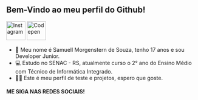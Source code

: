 ## Bem-Vindo ao meu perfil do Github!

[<img src="https://upload.wikimedia.org/wikipedia/commons/thumb/5/58/Instagram-Icon.png/480px-Instagram-Icon.png" alt="Instagram" width="50px" height="50px">](https://www.instagram.com/samuell_morgenstern/)
[<img src="https://seeklogo.com/images/C/codepen-logo-FDEB3664F1-seeklogo.com.png" alt="Codepen" width="50px" height="50px">](https://codepen.io/Samuell-Souza)

- 👋 Meu nome é Samuell Morgenstern de Souza, tenho 17 anos e sou Developer Junior.
- 💻 Estudo no SENAC - RS, atualmente curso o 2° ano do Ensino Médio com Técnico de Informática Integrado.
- 👨‍🎓 Este é meu perfil de teste e projetos, espero que goste.

#### ME SIGA NAS REDES SOCIAIS!
